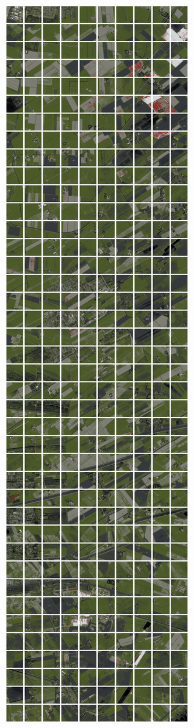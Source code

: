 <html>
<div>
<img src="https://github.com/HakkaTjakka/NL_TILE_MAP/blob/main/18/649/-1067/r.6490.-10670.png" height="44" width="44">
<img src="https://github.com/HakkaTjakka/NL_TILE_MAP/blob/main/18/649/-1067/r.6491.-10670.png" height="44" width="44">
<img src="https://github.com/HakkaTjakka/NL_TILE_MAP/blob/main/18/649/-1067/r.6492.-10670.png" height="44" width="44">
<img src="https://github.com/HakkaTjakka/NL_TILE_MAP/blob/main/18/649/-1067/r.6493.-10670.png" height="44" width="44">
<img src="https://github.com/HakkaTjakka/NL_TILE_MAP/blob/main/18/649/-1067/r.6494.-10670.png" height="44" width="44">
<img src="https://github.com/HakkaTjakka/NL_TILE_MAP/blob/main/18/649/-1067/r.6495.-10670.png" height="44" width="44">
<img src="https://github.com/HakkaTjakka/NL_TILE_MAP/blob/main/18/649/-1067/r.6496.-10670.png" height="44" width="44">
<img src="https://github.com/HakkaTjakka/NL_TILE_MAP/blob/main/18/649/-1067/r.6497.-10670.png" height="44" width="44">
<img src="https://github.com/HakkaTjakka/NL_TILE_MAP/blob/main/18/649/-1067/r.6498.-10670.png" height="44" width="44">
<img src="https://github.com/HakkaTjakka/NL_TILE_MAP/blob/main/18/649/-1067/r.6499.-10670.png" height="44" width="44">
<img src="https://github.com/HakkaTjakka/NL_TILE_MAP/blob/main/18/650/-1067/r.6500.-10670.png" height="44" width="44">
<img src="https://github.com/HakkaTjakka/NL_TILE_MAP/blob/main/18/650/-1067/r.6501.-10670.png" height="44" width="44">
<img src="https://github.com/HakkaTjakka/NL_TILE_MAP/blob/main/18/650/-1067/r.6502.-10670.png" height="44" width="44">
<img src="https://github.com/HakkaTjakka/NL_TILE_MAP/blob/main/18/650/-1067/r.6503.-10670.png" height="44" width="44">
<img src="https://github.com/HakkaTjakka/NL_TILE_MAP/blob/main/18/650/-1067/r.6504.-10670.png" height="44" width="44">
<img src="https://github.com/HakkaTjakka/NL_TILE_MAP/blob/main/18/650/-1067/r.6505.-10670.png" height="44" width="44">
<img src="https://github.com/HakkaTjakka/NL_TILE_MAP/blob/main/18/650/-1067/r.6506.-10670.png" height="44" width="44">
<img src="https://github.com/HakkaTjakka/NL_TILE_MAP/blob/main/18/650/-1067/r.6507.-10670.png" height="44" width="44">
<img src="https://github.com/HakkaTjakka/NL_TILE_MAP/blob/main/18/650/-1067/r.6508.-10670.png" height="44" width="44">
<img src="https://github.com/HakkaTjakka/NL_TILE_MAP/blob/main/18/650/-1067/r.6509.-10670.png" height="44" width="44">
<br>
<img src="https://github.com/HakkaTjakka/NL_TILE_MAP/blob/main/18/649/-1067/r.6490.-10669.png" height="44" width="44">
<img src="https://github.com/HakkaTjakka/NL_TILE_MAP/blob/main/18/649/-1067/r.6491.-10669.png" height="44" width="44">
<img src="https://github.com/HakkaTjakka/NL_TILE_MAP/blob/main/18/649/-1067/r.6492.-10669.png" height="44" width="44">
<img src="https://github.com/HakkaTjakka/NL_TILE_MAP/blob/main/18/649/-1067/r.6493.-10669.png" height="44" width="44">
<img src="https://github.com/HakkaTjakka/NL_TILE_MAP/blob/main/18/649/-1067/r.6494.-10669.png" height="44" width="44">
<img src="https://github.com/HakkaTjakka/NL_TILE_MAP/blob/main/18/649/-1067/r.6495.-10669.png" height="44" width="44">
<img src="https://github.com/HakkaTjakka/NL_TILE_MAP/blob/main/18/649/-1067/r.6496.-10669.png" height="44" width="44">
<img src="https://github.com/HakkaTjakka/NL_TILE_MAP/blob/main/18/649/-1067/r.6497.-10669.png" height="44" width="44">
<img src="https://github.com/HakkaTjakka/NL_TILE_MAP/blob/main/18/649/-1067/r.6498.-10669.png" height="44" width="44">
<img src="https://github.com/HakkaTjakka/NL_TILE_MAP/blob/main/18/649/-1067/r.6499.-10669.png" height="44" width="44">
<img src="https://github.com/HakkaTjakka/NL_TILE_MAP/blob/main/18/650/-1067/r.6500.-10669.png" height="44" width="44">
<img src="https://github.com/HakkaTjakka/NL_TILE_MAP/blob/main/18/650/-1067/r.6501.-10669.png" height="44" width="44">
<img src="https://github.com/HakkaTjakka/NL_TILE_MAP/blob/main/18/650/-1067/r.6502.-10669.png" height="44" width="44">
<img src="https://github.com/HakkaTjakka/NL_TILE_MAP/blob/main/18/650/-1067/r.6503.-10669.png" height="44" width="44">
<img src="https://github.com/HakkaTjakka/NL_TILE_MAP/blob/main/18/650/-1067/r.6504.-10669.png" height="44" width="44">
<img src="https://github.com/HakkaTjakka/NL_TILE_MAP/blob/main/18/650/-1067/r.6505.-10669.png" height="44" width="44">
<img src="https://github.com/HakkaTjakka/NL_TILE_MAP/blob/main/18/650/-1067/r.6506.-10669.png" height="44" width="44">
<img src="https://github.com/HakkaTjakka/NL_TILE_MAP/blob/main/18/650/-1067/r.6507.-10669.png" height="44" width="44">
<img src="https://github.com/HakkaTjakka/NL_TILE_MAP/blob/main/18/650/-1067/r.6508.-10669.png" height="44" width="44">
<img src="https://github.com/HakkaTjakka/NL_TILE_MAP/blob/main/18/650/-1067/r.6509.-10669.png" height="44" width="44">
<br>
<img src="https://github.com/HakkaTjakka/NL_TILE_MAP/blob/main/18/649/-1067/r.6490.-10668.png" height="44" width="44">
<img src="https://github.com/HakkaTjakka/NL_TILE_MAP/blob/main/18/649/-1067/r.6491.-10668.png" height="44" width="44">
<img src="https://github.com/HakkaTjakka/NL_TILE_MAP/blob/main/18/649/-1067/r.6492.-10668.png" height="44" width="44">
<img src="https://github.com/HakkaTjakka/NL_TILE_MAP/blob/main/18/649/-1067/r.6493.-10668.png" height="44" width="44">
<img src="https://github.com/HakkaTjakka/NL_TILE_MAP/blob/main/18/649/-1067/r.6494.-10668.png" height="44" width="44">
<img src="https://github.com/HakkaTjakka/NL_TILE_MAP/blob/main/18/649/-1067/r.6495.-10668.png" height="44" width="44">
<img src="https://github.com/HakkaTjakka/NL_TILE_MAP/blob/main/18/649/-1067/r.6496.-10668.png" height="44" width="44">
<img src="https://github.com/HakkaTjakka/NL_TILE_MAP/blob/main/18/649/-1067/r.6497.-10668.png" height="44" width="44">
<img src="https://github.com/HakkaTjakka/NL_TILE_MAP/blob/main/18/649/-1067/r.6498.-10668.png" height="44" width="44">
<img src="https://github.com/HakkaTjakka/NL_TILE_MAP/blob/main/18/649/-1067/r.6499.-10668.png" height="44" width="44">
<img src="https://github.com/HakkaTjakka/NL_TILE_MAP/blob/main/18/650/-1067/r.6500.-10668.png" height="44" width="44">
<img src="https://github.com/HakkaTjakka/NL_TILE_MAP/blob/main/18/650/-1067/r.6501.-10668.png" height="44" width="44">
<img src="https://github.com/HakkaTjakka/NL_TILE_MAP/blob/main/18/650/-1067/r.6502.-10668.png" height="44" width="44">
<img src="https://github.com/HakkaTjakka/NL_TILE_MAP/blob/main/18/650/-1067/r.6503.-10668.png" height="44" width="44">
<img src="https://github.com/HakkaTjakka/NL_TILE_MAP/blob/main/18/650/-1067/r.6504.-10668.png" height="44" width="44">
<img src="https://github.com/HakkaTjakka/NL_TILE_MAP/blob/main/18/650/-1067/r.6505.-10668.png" height="44" width="44">
<img src="https://github.com/HakkaTjakka/NL_TILE_MAP/blob/main/18/650/-1067/r.6506.-10668.png" height="44" width="44">
<img src="https://github.com/HakkaTjakka/NL_TILE_MAP/blob/main/18/650/-1067/r.6507.-10668.png" height="44" width="44">
<img src="https://github.com/HakkaTjakka/NL_TILE_MAP/blob/main/18/650/-1067/r.6508.-10668.png" height="44" width="44">
<img src="https://github.com/HakkaTjakka/NL_TILE_MAP/blob/main/18/650/-1067/r.6509.-10668.png" height="44" width="44">
<br>
<img src="https://github.com/HakkaTjakka/NL_TILE_MAP/blob/main/18/649/-1067/r.6490.-10667.png" height="44" width="44">
<img src="https://github.com/HakkaTjakka/NL_TILE_MAP/blob/main/18/649/-1067/r.6491.-10667.png" height="44" width="44">
<img src="https://github.com/HakkaTjakka/NL_TILE_MAP/blob/main/18/649/-1067/r.6492.-10667.png" height="44" width="44">
<img src="https://github.com/HakkaTjakka/NL_TILE_MAP/blob/main/18/649/-1067/r.6493.-10667.png" height="44" width="44">
<img src="https://github.com/HakkaTjakka/NL_TILE_MAP/blob/main/18/649/-1067/r.6494.-10667.png" height="44" width="44">
<img src="https://github.com/HakkaTjakka/NL_TILE_MAP/blob/main/18/649/-1067/r.6495.-10667.png" height="44" width="44">
<img src="https://github.com/HakkaTjakka/NL_TILE_MAP/blob/main/18/649/-1067/r.6496.-10667.png" height="44" width="44">
<img src="https://github.com/HakkaTjakka/NL_TILE_MAP/blob/main/18/649/-1067/r.6497.-10667.png" height="44" width="44">
<img src="https://github.com/HakkaTjakka/NL_TILE_MAP/blob/main/18/649/-1067/r.6498.-10667.png" height="44" width="44">
<img src="https://github.com/HakkaTjakka/NL_TILE_MAP/blob/main/18/649/-1067/r.6499.-10667.png" height="44" width="44">
<img src="https://github.com/HakkaTjakka/NL_TILE_MAP/blob/main/18/650/-1067/r.6500.-10667.png" height="44" width="44">
<img src="https://github.com/HakkaTjakka/NL_TILE_MAP/blob/main/18/650/-1067/r.6501.-10667.png" height="44" width="44">
<img src="https://github.com/HakkaTjakka/NL_TILE_MAP/blob/main/18/650/-1067/r.6502.-10667.png" height="44" width="44">
<img src="https://github.com/HakkaTjakka/NL_TILE_MAP/blob/main/18/650/-1067/r.6503.-10667.png" height="44" width="44">
<img src="https://github.com/HakkaTjakka/NL_TILE_MAP/blob/main/18/650/-1067/r.6504.-10667.png" height="44" width="44">
<img src="https://github.com/HakkaTjakka/NL_TILE_MAP/blob/main/18/650/-1067/r.6505.-10667.png" height="44" width="44">
<img src="https://github.com/HakkaTjakka/NL_TILE_MAP/blob/main/18/650/-1067/r.6506.-10667.png" height="44" width="44">
<img src="https://github.com/HakkaTjakka/NL_TILE_MAP/blob/main/18/650/-1067/r.6507.-10667.png" height="44" width="44">
<img src="https://github.com/HakkaTjakka/NL_TILE_MAP/blob/main/18/650/-1067/r.6508.-10667.png" height="44" width="44">
<img src="https://github.com/HakkaTjakka/NL_TILE_MAP/blob/main/18/650/-1067/r.6509.-10667.png" height="44" width="44">
<br>
<img src="https://github.com/HakkaTjakka/NL_TILE_MAP/blob/main/18/649/-1067/r.6490.-10666.png" height="44" width="44">
<img src="https://github.com/HakkaTjakka/NL_TILE_MAP/blob/main/18/649/-1067/r.6491.-10666.png" height="44" width="44">
<img src="https://github.com/HakkaTjakka/NL_TILE_MAP/blob/main/18/649/-1067/r.6492.-10666.png" height="44" width="44">
<img src="https://github.com/HakkaTjakka/NL_TILE_MAP/blob/main/18/649/-1067/r.6493.-10666.png" height="44" width="44">
<img src="https://github.com/HakkaTjakka/NL_TILE_MAP/blob/main/18/649/-1067/r.6494.-10666.png" height="44" width="44">
<img src="https://github.com/HakkaTjakka/NL_TILE_MAP/blob/main/18/649/-1067/r.6495.-10666.png" height="44" width="44">
<img src="https://github.com/HakkaTjakka/NL_TILE_MAP/blob/main/18/649/-1067/r.6496.-10666.png" height="44" width="44">
<img src="https://github.com/HakkaTjakka/NL_TILE_MAP/blob/main/18/649/-1067/r.6497.-10666.png" height="44" width="44">
<img src="https://github.com/HakkaTjakka/NL_TILE_MAP/blob/main/18/649/-1067/r.6498.-10666.png" height="44" width="44">
<img src="https://github.com/HakkaTjakka/NL_TILE_MAP/blob/main/18/649/-1067/r.6499.-10666.png" height="44" width="44">
<img src="https://github.com/HakkaTjakka/NL_TILE_MAP/blob/main/18/650/-1067/r.6500.-10666.png" height="44" width="44">
<img src="https://github.com/HakkaTjakka/NL_TILE_MAP/blob/main/18/650/-1067/r.6501.-10666.png" height="44" width="44">
<img src="https://github.com/HakkaTjakka/NL_TILE_MAP/blob/main/18/650/-1067/r.6502.-10666.png" height="44" width="44">
<img src="https://github.com/HakkaTjakka/NL_TILE_MAP/blob/main/18/650/-1067/r.6503.-10666.png" height="44" width="44">
<img src="https://github.com/HakkaTjakka/NL_TILE_MAP/blob/main/18/650/-1067/r.6504.-10666.png" height="44" width="44">
<img src="https://github.com/HakkaTjakka/NL_TILE_MAP/blob/main/18/650/-1067/r.6505.-10666.png" height="44" width="44">
<img src="https://github.com/HakkaTjakka/NL_TILE_MAP/blob/main/18/650/-1067/r.6506.-10666.png" height="44" width="44">
<img src="https://github.com/HakkaTjakka/NL_TILE_MAP/blob/main/18/650/-1067/r.6507.-10666.png" height="44" width="44">
<img src="https://github.com/HakkaTjakka/NL_TILE_MAP/blob/main/18/650/-1067/r.6508.-10666.png" height="44" width="44">
<img src="https://github.com/HakkaTjakka/NL_TILE_MAP/blob/main/18/650/-1067/r.6509.-10666.png" height="44" width="44">
<br>
<img src="https://github.com/HakkaTjakka/NL_TILE_MAP/blob/main/18/649/-1067/r.6490.-10665.png" height="44" width="44">
<img src="https://github.com/HakkaTjakka/NL_TILE_MAP/blob/main/18/649/-1067/r.6491.-10665.png" height="44" width="44">
<img src="https://github.com/HakkaTjakka/NL_TILE_MAP/blob/main/18/649/-1067/r.6492.-10665.png" height="44" width="44">
<img src="https://github.com/HakkaTjakka/NL_TILE_MAP/blob/main/18/649/-1067/r.6493.-10665.png" height="44" width="44">
<img src="https://github.com/HakkaTjakka/NL_TILE_MAP/blob/main/18/649/-1067/r.6494.-10665.png" height="44" width="44">
<img src="https://github.com/HakkaTjakka/NL_TILE_MAP/blob/main/18/649/-1067/r.6495.-10665.png" height="44" width="44">
<img src="https://github.com/HakkaTjakka/NL_TILE_MAP/blob/main/18/649/-1067/r.6496.-10665.png" height="44" width="44">
<img src="https://github.com/HakkaTjakka/NL_TILE_MAP/blob/main/18/649/-1067/r.6497.-10665.png" height="44" width="44">
<img src="https://github.com/HakkaTjakka/NL_TILE_MAP/blob/main/18/649/-1067/r.6498.-10665.png" height="44" width="44">
<img src="https://github.com/HakkaTjakka/NL_TILE_MAP/blob/main/18/649/-1067/r.6499.-10665.png" height="44" width="44">
<img src="https://github.com/HakkaTjakka/NL_TILE_MAP/blob/main/18/650/-1067/r.6500.-10665.png" height="44" width="44">
<img src="https://github.com/HakkaTjakka/NL_TILE_MAP/blob/main/18/650/-1067/r.6501.-10665.png" height="44" width="44">
<img src="https://github.com/HakkaTjakka/NL_TILE_MAP/blob/main/18/650/-1067/r.6502.-10665.png" height="44" width="44">
<img src="https://github.com/HakkaTjakka/NL_TILE_MAP/blob/main/18/650/-1067/r.6503.-10665.png" height="44" width="44">
<img src="https://github.com/HakkaTjakka/NL_TILE_MAP/blob/main/18/650/-1067/r.6504.-10665.png" height="44" width="44">
<img src="https://github.com/HakkaTjakka/NL_TILE_MAP/blob/main/18/650/-1067/r.6505.-10665.png" height="44" width="44">
<img src="https://github.com/HakkaTjakka/NL_TILE_MAP/blob/main/18/650/-1067/r.6506.-10665.png" height="44" width="44">
<img src="https://github.com/HakkaTjakka/NL_TILE_MAP/blob/main/18/650/-1067/r.6507.-10665.png" height="44" width="44">
<img src="https://github.com/HakkaTjakka/NL_TILE_MAP/blob/main/18/650/-1067/r.6508.-10665.png" height="44" width="44">
<img src="https://github.com/HakkaTjakka/NL_TILE_MAP/blob/main/18/650/-1067/r.6509.-10665.png" height="44" width="44">
<br>
<img src="https://github.com/HakkaTjakka/NL_TILE_MAP/blob/main/18/649/-1067/r.6490.-10664.png" height="44" width="44">
<img src="https://github.com/HakkaTjakka/NL_TILE_MAP/blob/main/18/649/-1067/r.6491.-10664.png" height="44" width="44">
<img src="https://github.com/HakkaTjakka/NL_TILE_MAP/blob/main/18/649/-1067/r.6492.-10664.png" height="44" width="44">
<img src="https://github.com/HakkaTjakka/NL_TILE_MAP/blob/main/18/649/-1067/r.6493.-10664.png" height="44" width="44">
<img src="https://github.com/HakkaTjakka/NL_TILE_MAP/blob/main/18/649/-1067/r.6494.-10664.png" height="44" width="44">
<img src="https://github.com/HakkaTjakka/NL_TILE_MAP/blob/main/18/649/-1067/r.6495.-10664.png" height="44" width="44">
<img src="https://github.com/HakkaTjakka/NL_TILE_MAP/blob/main/18/649/-1067/r.6496.-10664.png" height="44" width="44">
<img src="https://github.com/HakkaTjakka/NL_TILE_MAP/blob/main/18/649/-1067/r.6497.-10664.png" height="44" width="44">
<img src="https://github.com/HakkaTjakka/NL_TILE_MAP/blob/main/18/649/-1067/r.6498.-10664.png" height="44" width="44">
<img src="https://github.com/HakkaTjakka/NL_TILE_MAP/blob/main/18/649/-1067/r.6499.-10664.png" height="44" width="44">
<img src="https://github.com/HakkaTjakka/NL_TILE_MAP/blob/main/18/650/-1067/r.6500.-10664.png" height="44" width="44">
<img src="https://github.com/HakkaTjakka/NL_TILE_MAP/blob/main/18/650/-1067/r.6501.-10664.png" height="44" width="44">
<img src="https://github.com/HakkaTjakka/NL_TILE_MAP/blob/main/18/650/-1067/r.6502.-10664.png" height="44" width="44">
<img src="https://github.com/HakkaTjakka/NL_TILE_MAP/blob/main/18/650/-1067/r.6503.-10664.png" height="44" width="44">
<img src="https://github.com/HakkaTjakka/NL_TILE_MAP/blob/main/18/650/-1067/r.6504.-10664.png" height="44" width="44">
<img src="https://github.com/HakkaTjakka/NL_TILE_MAP/blob/main/18/650/-1067/r.6505.-10664.png" height="44" width="44">
<img src="https://github.com/HakkaTjakka/NL_TILE_MAP/blob/main/18/650/-1067/r.6506.-10664.png" height="44" width="44">
<img src="https://github.com/HakkaTjakka/NL_TILE_MAP/blob/main/18/650/-1067/r.6507.-10664.png" height="44" width="44">
<img src="https://github.com/HakkaTjakka/NL_TILE_MAP/blob/main/18/650/-1067/r.6508.-10664.png" height="44" width="44">
<img src="https://github.com/HakkaTjakka/NL_TILE_MAP/blob/main/18/650/-1067/r.6509.-10664.png" height="44" width="44">
<br>
<img src="https://github.com/HakkaTjakka/NL_TILE_MAP/blob/main/18/649/-1067/r.6490.-10663.png" height="44" width="44">
<img src="https://github.com/HakkaTjakka/NL_TILE_MAP/blob/main/18/649/-1067/r.6491.-10663.png" height="44" width="44">
<img src="https://github.com/HakkaTjakka/NL_TILE_MAP/blob/main/18/649/-1067/r.6492.-10663.png" height="44" width="44">
<img src="https://github.com/HakkaTjakka/NL_TILE_MAP/blob/main/18/649/-1067/r.6493.-10663.png" height="44" width="44">
<img src="https://github.com/HakkaTjakka/NL_TILE_MAP/blob/main/18/649/-1067/r.6494.-10663.png" height="44" width="44">
<img src="https://github.com/HakkaTjakka/NL_TILE_MAP/blob/main/18/649/-1067/r.6495.-10663.png" height="44" width="44">
<img src="https://github.com/HakkaTjakka/NL_TILE_MAP/blob/main/18/649/-1067/r.6496.-10663.png" height="44" width="44">
<img src="https://github.com/HakkaTjakka/NL_TILE_MAP/blob/main/18/649/-1067/r.6497.-10663.png" height="44" width="44">
<img src="https://github.com/HakkaTjakka/NL_TILE_MAP/blob/main/18/649/-1067/r.6498.-10663.png" height="44" width="44">
<img src="https://github.com/HakkaTjakka/NL_TILE_MAP/blob/main/18/649/-1067/r.6499.-10663.png" height="44" width="44">
<img src="https://github.com/HakkaTjakka/NL_TILE_MAP/blob/main/18/650/-1067/r.6500.-10663.png" height="44" width="44">
<img src="https://github.com/HakkaTjakka/NL_TILE_MAP/blob/main/18/650/-1067/r.6501.-10663.png" height="44" width="44">
<img src="https://github.com/HakkaTjakka/NL_TILE_MAP/blob/main/18/650/-1067/r.6502.-10663.png" height="44" width="44">
<img src="https://github.com/HakkaTjakka/NL_TILE_MAP/blob/main/18/650/-1067/r.6503.-10663.png" height="44" width="44">
<img src="https://github.com/HakkaTjakka/NL_TILE_MAP/blob/main/18/650/-1067/r.6504.-10663.png" height="44" width="44">
<img src="https://github.com/HakkaTjakka/NL_TILE_MAP/blob/main/18/650/-1067/r.6505.-10663.png" height="44" width="44">
<img src="https://github.com/HakkaTjakka/NL_TILE_MAP/blob/main/18/650/-1067/r.6506.-10663.png" height="44" width="44">
<img src="https://github.com/HakkaTjakka/NL_TILE_MAP/blob/main/18/650/-1067/r.6507.-10663.png" height="44" width="44">
<img src="https://github.com/HakkaTjakka/NL_TILE_MAP/blob/main/18/650/-1067/r.6508.-10663.png" height="44" width="44">
<img src="https://github.com/HakkaTjakka/NL_TILE_MAP/blob/main/18/650/-1067/r.6509.-10663.png" height="44" width="44">
<br>
<img src="https://github.com/HakkaTjakka/NL_TILE_MAP/blob/main/18/649/-1067/r.6490.-10662.png" height="44" width="44">
<img src="https://github.com/HakkaTjakka/NL_TILE_MAP/blob/main/18/649/-1067/r.6491.-10662.png" height="44" width="44">
<img src="https://github.com/HakkaTjakka/NL_TILE_MAP/blob/main/18/649/-1067/r.6492.-10662.png" height="44" width="44">
<img src="https://github.com/HakkaTjakka/NL_TILE_MAP/blob/main/18/649/-1067/r.6493.-10662.png" height="44" width="44">
<img src="https://github.com/HakkaTjakka/NL_TILE_MAP/blob/main/18/649/-1067/r.6494.-10662.png" height="44" width="44">
<img src="https://github.com/HakkaTjakka/NL_TILE_MAP/blob/main/18/649/-1067/r.6495.-10662.png" height="44" width="44">
<img src="https://github.com/HakkaTjakka/NL_TILE_MAP/blob/main/18/649/-1067/r.6496.-10662.png" height="44" width="44">
<img src="https://github.com/HakkaTjakka/NL_TILE_MAP/blob/main/18/649/-1067/r.6497.-10662.png" height="44" width="44">
<img src="https://github.com/HakkaTjakka/NL_TILE_MAP/blob/main/18/649/-1067/r.6498.-10662.png" height="44" width="44">
<img src="https://github.com/HakkaTjakka/NL_TILE_MAP/blob/main/18/649/-1067/r.6499.-10662.png" height="44" width="44">
<img src="https://github.com/HakkaTjakka/NL_TILE_MAP/blob/main/18/650/-1067/r.6500.-10662.png" height="44" width="44">
<img src="https://github.com/HakkaTjakka/NL_TILE_MAP/blob/main/18/650/-1067/r.6501.-10662.png" height="44" width="44">
<img src="https://github.com/HakkaTjakka/NL_TILE_MAP/blob/main/18/650/-1067/r.6502.-10662.png" height="44" width="44">
<img src="https://github.com/HakkaTjakka/NL_TILE_MAP/blob/main/18/650/-1067/r.6503.-10662.png" height="44" width="44">
<img src="https://github.com/HakkaTjakka/NL_TILE_MAP/blob/main/18/650/-1067/r.6504.-10662.png" height="44" width="44">
<img src="https://github.com/HakkaTjakka/NL_TILE_MAP/blob/main/18/650/-1067/r.6505.-10662.png" height="44" width="44">
<img src="https://github.com/HakkaTjakka/NL_TILE_MAP/blob/main/18/650/-1067/r.6506.-10662.png" height="44" width="44">
<img src="https://github.com/HakkaTjakka/NL_TILE_MAP/blob/main/18/650/-1067/r.6507.-10662.png" height="44" width="44">
<img src="https://github.com/HakkaTjakka/NL_TILE_MAP/blob/main/18/650/-1067/r.6508.-10662.png" height="44" width="44">
<img src="https://github.com/HakkaTjakka/NL_TILE_MAP/blob/main/18/650/-1067/r.6509.-10662.png" height="44" width="44">
<br>
<img src="https://github.com/HakkaTjakka/NL_TILE_MAP/blob/main/18/649/-1067/r.6490.-10661.png" height="44" width="44">
<img src="https://github.com/HakkaTjakka/NL_TILE_MAP/blob/main/18/649/-1067/r.6491.-10661.png" height="44" width="44">
<img src="https://github.com/HakkaTjakka/NL_TILE_MAP/blob/main/18/649/-1067/r.6492.-10661.png" height="44" width="44">
<img src="https://github.com/HakkaTjakka/NL_TILE_MAP/blob/main/18/649/-1067/r.6493.-10661.png" height="44" width="44">
<img src="https://github.com/HakkaTjakka/NL_TILE_MAP/blob/main/18/649/-1067/r.6494.-10661.png" height="44" width="44">
<img src="https://github.com/HakkaTjakka/NL_TILE_MAP/blob/main/18/649/-1067/r.6495.-10661.png" height="44" width="44">
<img src="https://github.com/HakkaTjakka/NL_TILE_MAP/blob/main/18/649/-1067/r.6496.-10661.png" height="44" width="44">
<img src="https://github.com/HakkaTjakka/NL_TILE_MAP/blob/main/18/649/-1067/r.6497.-10661.png" height="44" width="44">
<img src="https://github.com/HakkaTjakka/NL_TILE_MAP/blob/main/18/649/-1067/r.6498.-10661.png" height="44" width="44">
<img src="https://github.com/HakkaTjakka/NL_TILE_MAP/blob/main/18/649/-1067/r.6499.-10661.png" height="44" width="44">
<img src="https://github.com/HakkaTjakka/NL_TILE_MAP/blob/main/18/650/-1067/r.6500.-10661.png" height="44" width="44">
<img src="https://github.com/HakkaTjakka/NL_TILE_MAP/blob/main/18/650/-1067/r.6501.-10661.png" height="44" width="44">
<img src="https://github.com/HakkaTjakka/NL_TILE_MAP/blob/main/18/650/-1067/r.6502.-10661.png" height="44" width="44">
<img src="https://github.com/HakkaTjakka/NL_TILE_MAP/blob/main/18/650/-1067/r.6503.-10661.png" height="44" width="44">
<img src="https://github.com/HakkaTjakka/NL_TILE_MAP/blob/main/18/650/-1067/r.6504.-10661.png" height="44" width="44">
<img src="https://github.com/HakkaTjakka/NL_TILE_MAP/blob/main/18/650/-1067/r.6505.-10661.png" height="44" width="44">
<img src="https://github.com/HakkaTjakka/NL_TILE_MAP/blob/main/18/650/-1067/r.6506.-10661.png" height="44" width="44">
<img src="https://github.com/HakkaTjakka/NL_TILE_MAP/blob/main/18/650/-1067/r.6507.-10661.png" height="44" width="44">
<img src="https://github.com/HakkaTjakka/NL_TILE_MAP/blob/main/18/650/-1067/r.6508.-10661.png" height="44" width="44">
<img src="https://github.com/HakkaTjakka/NL_TILE_MAP/blob/main/18/650/-1067/r.6509.-10661.png" height="44" width="44">
<br>
<img src="https://github.com/HakkaTjakka/NL_TILE_MAP/blob/main/18/649/-1066/r.6490.-10660.png" height="44" width="44">
<img src="https://github.com/HakkaTjakka/NL_TILE_MAP/blob/main/18/649/-1066/r.6491.-10660.png" height="44" width="44">
<img src="https://github.com/HakkaTjakka/NL_TILE_MAP/blob/main/18/649/-1066/r.6492.-10660.png" height="44" width="44">
<img src="https://github.com/HakkaTjakka/NL_TILE_MAP/blob/main/18/649/-1066/r.6493.-10660.png" height="44" width="44">
<img src="https://github.com/HakkaTjakka/NL_TILE_MAP/blob/main/18/649/-1066/r.6494.-10660.png" height="44" width="44">
<img src="https://github.com/HakkaTjakka/NL_TILE_MAP/blob/main/18/649/-1066/r.6495.-10660.png" height="44" width="44">
<img src="https://github.com/HakkaTjakka/NL_TILE_MAP/blob/main/18/649/-1066/r.6496.-10660.png" height="44" width="44">
<img src="https://github.com/HakkaTjakka/NL_TILE_MAP/blob/main/18/649/-1066/r.6497.-10660.png" height="44" width="44">
<img src="https://github.com/HakkaTjakka/NL_TILE_MAP/blob/main/18/649/-1066/r.6498.-10660.png" height="44" width="44">
<img src="https://github.com/HakkaTjakka/NL_TILE_MAP/blob/main/18/649/-1066/r.6499.-10660.png" height="44" width="44">
<img src="https://github.com/HakkaTjakka/NL_TILE_MAP/blob/main/18/650/-1066/r.6500.-10660.png" height="44" width="44">
<img src="https://github.com/HakkaTjakka/NL_TILE_MAP/blob/main/18/650/-1066/r.6501.-10660.png" height="44" width="44">
<img src="https://github.com/HakkaTjakka/NL_TILE_MAP/blob/main/18/650/-1066/r.6502.-10660.png" height="44" width="44">
<img src="https://github.com/HakkaTjakka/NL_TILE_MAP/blob/main/18/650/-1066/r.6503.-10660.png" height="44" width="44">
<img src="https://github.com/HakkaTjakka/NL_TILE_MAP/blob/main/18/650/-1066/r.6504.-10660.png" height="44" width="44">
<img src="https://github.com/HakkaTjakka/NL_TILE_MAP/blob/main/18/650/-1066/r.6505.-10660.png" height="44" width="44">
<img src="https://github.com/HakkaTjakka/NL_TILE_MAP/blob/main/18/650/-1066/r.6506.-10660.png" height="44" width="44">
<img src="https://github.com/HakkaTjakka/NL_TILE_MAP/blob/main/18/650/-1066/r.6507.-10660.png" height="44" width="44">
<img src="https://github.com/HakkaTjakka/NL_TILE_MAP/blob/main/18/650/-1066/r.6508.-10660.png" height="44" width="44">
<img src="https://github.com/HakkaTjakka/NL_TILE_MAP/blob/main/18/650/-1066/r.6509.-10660.png" height="44" width="44">
<br>
<img src="https://github.com/HakkaTjakka/NL_TILE_MAP/blob/main/18/649/-1066/r.6490.-10659.png" height="44" width="44">
<img src="https://github.com/HakkaTjakka/NL_TILE_MAP/blob/main/18/649/-1066/r.6491.-10659.png" height="44" width="44">
<img src="https://github.com/HakkaTjakka/NL_TILE_MAP/blob/main/18/649/-1066/r.6492.-10659.png" height="44" width="44">
<img src="https://github.com/HakkaTjakka/NL_TILE_MAP/blob/main/18/649/-1066/r.6493.-10659.png" height="44" width="44">
<img src="https://github.com/HakkaTjakka/NL_TILE_MAP/blob/main/18/649/-1066/r.6494.-10659.png" height="44" width="44">
<img src="https://github.com/HakkaTjakka/NL_TILE_MAP/blob/main/18/649/-1066/r.6495.-10659.png" height="44" width="44">
<img src="https://github.com/HakkaTjakka/NL_TILE_MAP/blob/main/18/649/-1066/r.6496.-10659.png" height="44" width="44">
<img src="https://github.com/HakkaTjakka/NL_TILE_MAP/blob/main/18/649/-1066/r.6497.-10659.png" height="44" width="44">
<img src="https://github.com/HakkaTjakka/NL_TILE_MAP/blob/main/18/649/-1066/r.6498.-10659.png" height="44" width="44">
<img src="https://github.com/HakkaTjakka/NL_TILE_MAP/blob/main/18/649/-1066/r.6499.-10659.png" height="44" width="44">
<img src="https://github.com/HakkaTjakka/NL_TILE_MAP/blob/main/18/650/-1066/r.6500.-10659.png" height="44" width="44">
<img src="https://github.com/HakkaTjakka/NL_TILE_MAP/blob/main/18/650/-1066/r.6501.-10659.png" height="44" width="44">
<img src="https://github.com/HakkaTjakka/NL_TILE_MAP/blob/main/18/650/-1066/r.6502.-10659.png" height="44" width="44">
<img src="https://github.com/HakkaTjakka/NL_TILE_MAP/blob/main/18/650/-1066/r.6503.-10659.png" height="44" width="44">
<img src="https://github.com/HakkaTjakka/NL_TILE_MAP/blob/main/18/650/-1066/r.6504.-10659.png" height="44" width="44">
<img src="https://github.com/HakkaTjakka/NL_TILE_MAP/blob/main/18/650/-1066/r.6505.-10659.png" height="44" width="44">
<img src="https://github.com/HakkaTjakka/NL_TILE_MAP/blob/main/18/650/-1066/r.6506.-10659.png" height="44" width="44">
<img src="https://github.com/HakkaTjakka/NL_TILE_MAP/blob/main/18/650/-1066/r.6507.-10659.png" height="44" width="44">
<img src="https://github.com/HakkaTjakka/NL_TILE_MAP/blob/main/18/650/-1066/r.6508.-10659.png" height="44" width="44">
<img src="https://github.com/HakkaTjakka/NL_TILE_MAP/blob/main/18/650/-1066/r.6509.-10659.png" height="44" width="44">
<br>
<img src="https://github.com/HakkaTjakka/NL_TILE_MAP/blob/main/18/649/-1066/r.6490.-10658.png" height="44" width="44">
<img src="https://github.com/HakkaTjakka/NL_TILE_MAP/blob/main/18/649/-1066/r.6491.-10658.png" height="44" width="44">
<img src="https://github.com/HakkaTjakka/NL_TILE_MAP/blob/main/18/649/-1066/r.6492.-10658.png" height="44" width="44">
<img src="https://github.com/HakkaTjakka/NL_TILE_MAP/blob/main/18/649/-1066/r.6493.-10658.png" height="44" width="44">
<img src="https://github.com/HakkaTjakka/NL_TILE_MAP/blob/main/18/649/-1066/r.6494.-10658.png" height="44" width="44">
<img src="https://github.com/HakkaTjakka/NL_TILE_MAP/blob/main/18/649/-1066/r.6495.-10658.png" height="44" width="44">
<img src="https://github.com/HakkaTjakka/NL_TILE_MAP/blob/main/18/649/-1066/r.6496.-10658.png" height="44" width="44">
<img src="https://github.com/HakkaTjakka/NL_TILE_MAP/blob/main/18/649/-1066/r.6497.-10658.png" height="44" width="44">
<img src="https://github.com/HakkaTjakka/NL_TILE_MAP/blob/main/18/649/-1066/r.6498.-10658.png" height="44" width="44">
<img src="https://github.com/HakkaTjakka/NL_TILE_MAP/blob/main/18/649/-1066/r.6499.-10658.png" height="44" width="44">
<img src="https://github.com/HakkaTjakka/NL_TILE_MAP/blob/main/18/650/-1066/r.6500.-10658.png" height="44" width="44">
<img src="https://github.com/HakkaTjakka/NL_TILE_MAP/blob/main/18/650/-1066/r.6501.-10658.png" height="44" width="44">
<img src="https://github.com/HakkaTjakka/NL_TILE_MAP/blob/main/18/650/-1066/r.6502.-10658.png" height="44" width="44">
<img src="https://github.com/HakkaTjakka/NL_TILE_MAP/blob/main/18/650/-1066/r.6503.-10658.png" height="44" width="44">
<img src="https://github.com/HakkaTjakka/NL_TILE_MAP/blob/main/18/650/-1066/r.6504.-10658.png" height="44" width="44">
<img src="https://github.com/HakkaTjakka/NL_TILE_MAP/blob/main/18/650/-1066/r.6505.-10658.png" height="44" width="44">
<img src="https://github.com/HakkaTjakka/NL_TILE_MAP/blob/main/18/650/-1066/r.6506.-10658.png" height="44" width="44">
<img src="https://github.com/HakkaTjakka/NL_TILE_MAP/blob/main/18/650/-1066/r.6507.-10658.png" height="44" width="44">
<img src="https://github.com/HakkaTjakka/NL_TILE_MAP/blob/main/18/650/-1066/r.6508.-10658.png" height="44" width="44">
<img src="https://github.com/HakkaTjakka/NL_TILE_MAP/blob/main/18/650/-1066/r.6509.-10658.png" height="44" width="44">
<br>
<img src="https://github.com/HakkaTjakka/NL_TILE_MAP/blob/main/18/649/-1066/r.6490.-10657.png" height="44" width="44">
<img src="https://github.com/HakkaTjakka/NL_TILE_MAP/blob/main/18/649/-1066/r.6491.-10657.png" height="44" width="44">
<img src="https://github.com/HakkaTjakka/NL_TILE_MAP/blob/main/18/649/-1066/r.6492.-10657.png" height="44" width="44">
<img src="https://github.com/HakkaTjakka/NL_TILE_MAP/blob/main/18/649/-1066/r.6493.-10657.png" height="44" width="44">
<img src="https://github.com/HakkaTjakka/NL_TILE_MAP/blob/main/18/649/-1066/r.6494.-10657.png" height="44" width="44">
<img src="https://github.com/HakkaTjakka/NL_TILE_MAP/blob/main/18/649/-1066/r.6495.-10657.png" height="44" width="44">
<img src="https://github.com/HakkaTjakka/NL_TILE_MAP/blob/main/18/649/-1066/r.6496.-10657.png" height="44" width="44">
<img src="https://github.com/HakkaTjakka/NL_TILE_MAP/blob/main/18/649/-1066/r.6497.-10657.png" height="44" width="44">
<img src="https://github.com/HakkaTjakka/NL_TILE_MAP/blob/main/18/649/-1066/r.6498.-10657.png" height="44" width="44">
<img src="https://github.com/HakkaTjakka/NL_TILE_MAP/blob/main/18/649/-1066/r.6499.-10657.png" height="44" width="44">
<img src="https://github.com/HakkaTjakka/NL_TILE_MAP/blob/main/18/650/-1066/r.6500.-10657.png" height="44" width="44">
<img src="https://github.com/HakkaTjakka/NL_TILE_MAP/blob/main/18/650/-1066/r.6501.-10657.png" height="44" width="44">
<img src="https://github.com/HakkaTjakka/NL_TILE_MAP/blob/main/18/650/-1066/r.6502.-10657.png" height="44" width="44">
<img src="https://github.com/HakkaTjakka/NL_TILE_MAP/blob/main/18/650/-1066/r.6503.-10657.png" height="44" width="44">
<img src="https://github.com/HakkaTjakka/NL_TILE_MAP/blob/main/18/650/-1066/r.6504.-10657.png" height="44" width="44">
<img src="https://github.com/HakkaTjakka/NL_TILE_MAP/blob/main/18/650/-1066/r.6505.-10657.png" height="44" width="44">
<img src="https://github.com/HakkaTjakka/NL_TILE_MAP/blob/main/18/650/-1066/r.6506.-10657.png" height="44" width="44">
<img src="https://github.com/HakkaTjakka/NL_TILE_MAP/blob/main/18/650/-1066/r.6507.-10657.png" height="44" width="44">
<img src="https://github.com/HakkaTjakka/NL_TILE_MAP/blob/main/18/650/-1066/r.6508.-10657.png" height="44" width="44">
<img src="https://github.com/HakkaTjakka/NL_TILE_MAP/blob/main/18/650/-1066/r.6509.-10657.png" height="44" width="44">
<br>
<img src="https://github.com/HakkaTjakka/NL_TILE_MAP/blob/main/18/649/-1066/r.6490.-10656.png" height="44" width="44">
<img src="https://github.com/HakkaTjakka/NL_TILE_MAP/blob/main/18/649/-1066/r.6491.-10656.png" height="44" width="44">
<img src="https://github.com/HakkaTjakka/NL_TILE_MAP/blob/main/18/649/-1066/r.6492.-10656.png" height="44" width="44">
<img src="https://github.com/HakkaTjakka/NL_TILE_MAP/blob/main/18/649/-1066/r.6493.-10656.png" height="44" width="44">
<img src="https://github.com/HakkaTjakka/NL_TILE_MAP/blob/main/18/649/-1066/r.6494.-10656.png" height="44" width="44">
<img src="https://github.com/HakkaTjakka/NL_TILE_MAP/blob/main/18/649/-1066/r.6495.-10656.png" height="44" width="44">
<img src="https://github.com/HakkaTjakka/NL_TILE_MAP/blob/main/18/649/-1066/r.6496.-10656.png" height="44" width="44">
<img src="https://github.com/HakkaTjakka/NL_TILE_MAP/blob/main/18/649/-1066/r.6497.-10656.png" height="44" width="44">
<img src="https://github.com/HakkaTjakka/NL_TILE_MAP/blob/main/18/649/-1066/r.6498.-10656.png" height="44" width="44">
<img src="https://github.com/HakkaTjakka/NL_TILE_MAP/blob/main/18/649/-1066/r.6499.-10656.png" height="44" width="44">
<img src="https://github.com/HakkaTjakka/NL_TILE_MAP/blob/main/18/650/-1066/r.6500.-10656.png" height="44" width="44">
<img src="https://github.com/HakkaTjakka/NL_TILE_MAP/blob/main/18/650/-1066/r.6501.-10656.png" height="44" width="44">
<img src="https://github.com/HakkaTjakka/NL_TILE_MAP/blob/main/18/650/-1066/r.6502.-10656.png" height="44" width="44">
<img src="https://github.com/HakkaTjakka/NL_TILE_MAP/blob/main/18/650/-1066/r.6503.-10656.png" height="44" width="44">
<img src="https://github.com/HakkaTjakka/NL_TILE_MAP/blob/main/18/650/-1066/r.6504.-10656.png" height="44" width="44">
<img src="https://github.com/HakkaTjakka/NL_TILE_MAP/blob/main/18/650/-1066/r.6505.-10656.png" height="44" width="44">
<img src="https://github.com/HakkaTjakka/NL_TILE_MAP/blob/main/18/650/-1066/r.6506.-10656.png" height="44" width="44">
<img src="https://github.com/HakkaTjakka/NL_TILE_MAP/blob/main/18/650/-1066/r.6507.-10656.png" height="44" width="44">
<img src="https://github.com/HakkaTjakka/NL_TILE_MAP/blob/main/18/650/-1066/r.6508.-10656.png" height="44" width="44">
<img src="https://github.com/HakkaTjakka/NL_TILE_MAP/blob/main/18/650/-1066/r.6509.-10656.png" height="44" width="44">
<br>
<img src="https://github.com/HakkaTjakka/NL_TILE_MAP/blob/main/18/649/-1066/r.6490.-10655.png" height="44" width="44">
<img src="https://github.com/HakkaTjakka/NL_TILE_MAP/blob/main/18/649/-1066/r.6491.-10655.png" height="44" width="44">
<img src="https://github.com/HakkaTjakka/NL_TILE_MAP/blob/main/18/649/-1066/r.6492.-10655.png" height="44" width="44">
<img src="https://github.com/HakkaTjakka/NL_TILE_MAP/blob/main/18/649/-1066/r.6493.-10655.png" height="44" width="44">
<img src="https://github.com/HakkaTjakka/NL_TILE_MAP/blob/main/18/649/-1066/r.6494.-10655.png" height="44" width="44">
<img src="https://github.com/HakkaTjakka/NL_TILE_MAP/blob/main/18/649/-1066/r.6495.-10655.png" height="44" width="44">
<img src="https://github.com/HakkaTjakka/NL_TILE_MAP/blob/main/18/649/-1066/r.6496.-10655.png" height="44" width="44">
<img src="https://github.com/HakkaTjakka/NL_TILE_MAP/blob/main/18/649/-1066/r.6497.-10655.png" height="44" width="44">
<img src="https://github.com/HakkaTjakka/NL_TILE_MAP/blob/main/18/649/-1066/r.6498.-10655.png" height="44" width="44">
<img src="https://github.com/HakkaTjakka/NL_TILE_MAP/blob/main/18/649/-1066/r.6499.-10655.png" height="44" width="44">
<img src="https://github.com/HakkaTjakka/NL_TILE_MAP/blob/main/18/650/-1066/r.6500.-10655.png" height="44" width="44">
<img src="https://github.com/HakkaTjakka/NL_TILE_MAP/blob/main/18/650/-1066/r.6501.-10655.png" height="44" width="44">
<img src="https://github.com/HakkaTjakka/NL_TILE_MAP/blob/main/18/650/-1066/r.6502.-10655.png" height="44" width="44">
<img src="https://github.com/HakkaTjakka/NL_TILE_MAP/blob/main/18/650/-1066/r.6503.-10655.png" height="44" width="44">
<img src="https://github.com/HakkaTjakka/NL_TILE_MAP/blob/main/18/650/-1066/r.6504.-10655.png" height="44" width="44">
<img src="https://github.com/HakkaTjakka/NL_TILE_MAP/blob/main/18/650/-1066/r.6505.-10655.png" height="44" width="44">
<img src="https://github.com/HakkaTjakka/NL_TILE_MAP/blob/main/18/650/-1066/r.6506.-10655.png" height="44" width="44">
<img src="https://github.com/HakkaTjakka/NL_TILE_MAP/blob/main/18/650/-1066/r.6507.-10655.png" height="44" width="44">
<img src="https://github.com/HakkaTjakka/NL_TILE_MAP/blob/main/18/650/-1066/r.6508.-10655.png" height="44" width="44">
<img src="https://github.com/HakkaTjakka/NL_TILE_MAP/blob/main/18/650/-1066/r.6509.-10655.png" height="44" width="44">
<br>
<img src="https://github.com/HakkaTjakka/NL_TILE_MAP/blob/main/18/649/-1066/r.6490.-10654.png" height="44" width="44">
<img src="https://github.com/HakkaTjakka/NL_TILE_MAP/blob/main/18/649/-1066/r.6491.-10654.png" height="44" width="44">
<img src="https://github.com/HakkaTjakka/NL_TILE_MAP/blob/main/18/649/-1066/r.6492.-10654.png" height="44" width="44">
<img src="https://github.com/HakkaTjakka/NL_TILE_MAP/blob/main/18/649/-1066/r.6493.-10654.png" height="44" width="44">
<img src="https://github.com/HakkaTjakka/NL_TILE_MAP/blob/main/18/649/-1066/r.6494.-10654.png" height="44" width="44">
<img src="https://github.com/HakkaTjakka/NL_TILE_MAP/blob/main/18/649/-1066/r.6495.-10654.png" height="44" width="44">
<img src="https://github.com/HakkaTjakka/NL_TILE_MAP/blob/main/18/649/-1066/r.6496.-10654.png" height="44" width="44">
<img src="https://github.com/HakkaTjakka/NL_TILE_MAP/blob/main/18/649/-1066/r.6497.-10654.png" height="44" width="44">
<img src="https://github.com/HakkaTjakka/NL_TILE_MAP/blob/main/18/649/-1066/r.6498.-10654.png" height="44" width="44">
<img src="https://github.com/HakkaTjakka/NL_TILE_MAP/blob/main/18/649/-1066/r.6499.-10654.png" height="44" width="44">
<img src="https://github.com/HakkaTjakka/NL_TILE_MAP/blob/main/18/650/-1066/r.6500.-10654.png" height="44" width="44">
<img src="https://github.com/HakkaTjakka/NL_TILE_MAP/blob/main/18/650/-1066/r.6501.-10654.png" height="44" width="44">
<img src="https://github.com/HakkaTjakka/NL_TILE_MAP/blob/main/18/650/-1066/r.6502.-10654.png" height="44" width="44">
<img src="https://github.com/HakkaTjakka/NL_TILE_MAP/blob/main/18/650/-1066/r.6503.-10654.png" height="44" width="44">
<img src="https://github.com/HakkaTjakka/NL_TILE_MAP/blob/main/18/650/-1066/r.6504.-10654.png" height="44" width="44">
<img src="https://github.com/HakkaTjakka/NL_TILE_MAP/blob/main/18/650/-1066/r.6505.-10654.png" height="44" width="44">
<img src="https://github.com/HakkaTjakka/NL_TILE_MAP/blob/main/18/650/-1066/r.6506.-10654.png" height="44" width="44">
<img src="https://github.com/HakkaTjakka/NL_TILE_MAP/blob/main/18/650/-1066/r.6507.-10654.png" height="44" width="44">
<img src="https://github.com/HakkaTjakka/NL_TILE_MAP/blob/main/18/650/-1066/r.6508.-10654.png" height="44" width="44">
<img src="https://github.com/HakkaTjakka/NL_TILE_MAP/blob/main/18/650/-1066/r.6509.-10654.png" height="44" width="44">
<br>
<img src="https://github.com/HakkaTjakka/NL_TILE_MAP/blob/main/18/649/-1066/r.6490.-10653.png" height="44" width="44">
<img src="https://github.com/HakkaTjakka/NL_TILE_MAP/blob/main/18/649/-1066/r.6491.-10653.png" height="44" width="44">
<img src="https://github.com/HakkaTjakka/NL_TILE_MAP/blob/main/18/649/-1066/r.6492.-10653.png" height="44" width="44">
<img src="https://github.com/HakkaTjakka/NL_TILE_MAP/blob/main/18/649/-1066/r.6493.-10653.png" height="44" width="44">
<img src="https://github.com/HakkaTjakka/NL_TILE_MAP/blob/main/18/649/-1066/r.6494.-10653.png" height="44" width="44">
<img src="https://github.com/HakkaTjakka/NL_TILE_MAP/blob/main/18/649/-1066/r.6495.-10653.png" height="44" width="44">
<img src="https://github.com/HakkaTjakka/NL_TILE_MAP/blob/main/18/649/-1066/r.6496.-10653.png" height="44" width="44">
<img src="https://github.com/HakkaTjakka/NL_TILE_MAP/blob/main/18/649/-1066/r.6497.-10653.png" height="44" width="44">
<img src="https://github.com/HakkaTjakka/NL_TILE_MAP/blob/main/18/649/-1066/r.6498.-10653.png" height="44" width="44">
<img src="https://github.com/HakkaTjakka/NL_TILE_MAP/blob/main/18/649/-1066/r.6499.-10653.png" height="44" width="44">
<img src="https://github.com/HakkaTjakka/NL_TILE_MAP/blob/main/18/650/-1066/r.6500.-10653.png" height="44" width="44">
<img src="https://github.com/HakkaTjakka/NL_TILE_MAP/blob/main/18/650/-1066/r.6501.-10653.png" height="44" width="44">
<img src="https://github.com/HakkaTjakka/NL_TILE_MAP/blob/main/18/650/-1066/r.6502.-10653.png" height="44" width="44">
<img src="https://github.com/HakkaTjakka/NL_TILE_MAP/blob/main/18/650/-1066/r.6503.-10653.png" height="44" width="44">
<img src="https://github.com/HakkaTjakka/NL_TILE_MAP/blob/main/18/650/-1066/r.6504.-10653.png" height="44" width="44">
<img src="https://github.com/HakkaTjakka/NL_TILE_MAP/blob/main/18/650/-1066/r.6505.-10653.png" height="44" width="44">
<img src="https://github.com/HakkaTjakka/NL_TILE_MAP/blob/main/18/650/-1066/r.6506.-10653.png" height="44" width="44">
<img src="https://github.com/HakkaTjakka/NL_TILE_MAP/blob/main/18/650/-1066/r.6507.-10653.png" height="44" width="44">
<img src="https://github.com/HakkaTjakka/NL_TILE_MAP/blob/main/18/650/-1066/r.6508.-10653.png" height="44" width="44">
<img src="https://github.com/HakkaTjakka/NL_TILE_MAP/blob/main/18/650/-1066/r.6509.-10653.png" height="44" width="44">
<br>
<img src="https://github.com/HakkaTjakka/NL_TILE_MAP/blob/main/18/649/-1066/r.6490.-10652.png" height="44" width="44">
<img src="https://github.com/HakkaTjakka/NL_TILE_MAP/blob/main/18/649/-1066/r.6491.-10652.png" height="44" width="44">
<img src="https://github.com/HakkaTjakka/NL_TILE_MAP/blob/main/18/649/-1066/r.6492.-10652.png" height="44" width="44">
<img src="https://github.com/HakkaTjakka/NL_TILE_MAP/blob/main/18/649/-1066/r.6493.-10652.png" height="44" width="44">
<img src="https://github.com/HakkaTjakka/NL_TILE_MAP/blob/main/18/649/-1066/r.6494.-10652.png" height="44" width="44">
<img src="https://github.com/HakkaTjakka/NL_TILE_MAP/blob/main/18/649/-1066/r.6495.-10652.png" height="44" width="44">
<img src="https://github.com/HakkaTjakka/NL_TILE_MAP/blob/main/18/649/-1066/r.6496.-10652.png" height="44" width="44">
<img src="https://github.com/HakkaTjakka/NL_TILE_MAP/blob/main/18/649/-1066/r.6497.-10652.png" height="44" width="44">
<img src="https://github.com/HakkaTjakka/NL_TILE_MAP/blob/main/18/649/-1066/r.6498.-10652.png" height="44" width="44">
<img src="https://github.com/HakkaTjakka/NL_TILE_MAP/blob/main/18/649/-1066/r.6499.-10652.png" height="44" width="44">
<img src="https://github.com/HakkaTjakka/NL_TILE_MAP/blob/main/18/650/-1066/r.6500.-10652.png" height="44" width="44">
<img src="https://github.com/HakkaTjakka/NL_TILE_MAP/blob/main/18/650/-1066/r.6501.-10652.png" height="44" width="44">
<img src="https://github.com/HakkaTjakka/NL_TILE_MAP/blob/main/18/650/-1066/r.6502.-10652.png" height="44" width="44">
<img src="https://github.com/HakkaTjakka/NL_TILE_MAP/blob/main/18/650/-1066/r.6503.-10652.png" height="44" width="44">
<img src="https://github.com/HakkaTjakka/NL_TILE_MAP/blob/main/18/650/-1066/r.6504.-10652.png" height="44" width="44">
<img src="https://github.com/HakkaTjakka/NL_TILE_MAP/blob/main/18/650/-1066/r.6505.-10652.png" height="44" width="44">
<img src="https://github.com/HakkaTjakka/NL_TILE_MAP/blob/main/18/650/-1066/r.6506.-10652.png" height="44" width="44">
<img src="https://github.com/HakkaTjakka/NL_TILE_MAP/blob/main/18/650/-1066/r.6507.-10652.png" height="44" width="44">
<img src="https://github.com/HakkaTjakka/NL_TILE_MAP/blob/main/18/650/-1066/r.6508.-10652.png" height="44" width="44">
<img src="https://github.com/HakkaTjakka/NL_TILE_MAP/blob/main/18/650/-1066/r.6509.-10652.png" height="44" width="44">
<br>
<img src="https://github.com/HakkaTjakka/NL_TILE_MAP/blob/main/18/649/-1066/r.6490.-10651.png" height="44" width="44">
<img src="https://github.com/HakkaTjakka/NL_TILE_MAP/blob/main/18/649/-1066/r.6491.-10651.png" height="44" width="44">
<img src="https://github.com/HakkaTjakka/NL_TILE_MAP/blob/main/18/649/-1066/r.6492.-10651.png" height="44" width="44">
<img src="https://github.com/HakkaTjakka/NL_TILE_MAP/blob/main/18/649/-1066/r.6493.-10651.png" height="44" width="44">
<img src="https://github.com/HakkaTjakka/NL_TILE_MAP/blob/main/18/649/-1066/r.6494.-10651.png" height="44" width="44">
<img src="https://github.com/HakkaTjakka/NL_TILE_MAP/blob/main/18/649/-1066/r.6495.-10651.png" height="44" width="44">
<img src="https://github.com/HakkaTjakka/NL_TILE_MAP/blob/main/18/649/-1066/r.6496.-10651.png" height="44" width="44">
<img src="https://github.com/HakkaTjakka/NL_TILE_MAP/blob/main/18/649/-1066/r.6497.-10651.png" height="44" width="44">
<img src="https://github.com/HakkaTjakka/NL_TILE_MAP/blob/main/18/649/-1066/r.6498.-10651.png" height="44" width="44">
<img src="https://github.com/HakkaTjakka/NL_TILE_MAP/blob/main/18/649/-1066/r.6499.-10651.png" height="44" width="44">
<img src="https://github.com/HakkaTjakka/NL_TILE_MAP/blob/main/18/650/-1066/r.6500.-10651.png" height="44" width="44">
<img src="https://github.com/HakkaTjakka/NL_TILE_MAP/blob/main/18/650/-1066/r.6501.-10651.png" height="44" width="44">
<img src="https://github.com/HakkaTjakka/NL_TILE_MAP/blob/main/18/650/-1066/r.6502.-10651.png" height="44" width="44">
<img src="https://github.com/HakkaTjakka/NL_TILE_MAP/blob/main/18/650/-1066/r.6503.-10651.png" height="44" width="44">
<img src="https://github.com/HakkaTjakka/NL_TILE_MAP/blob/main/18/650/-1066/r.6504.-10651.png" height="44" width="44">
<img src="https://github.com/HakkaTjakka/NL_TILE_MAP/blob/main/18/650/-1066/r.6505.-10651.png" height="44" width="44">
<img src="https://github.com/HakkaTjakka/NL_TILE_MAP/blob/main/18/650/-1066/r.6506.-10651.png" height="44" width="44">
<img src="https://github.com/HakkaTjakka/NL_TILE_MAP/blob/main/18/650/-1066/r.6507.-10651.png" height="44" width="44">
<img src="https://github.com/HakkaTjakka/NL_TILE_MAP/blob/main/18/650/-1066/r.6508.-10651.png" height="44" width="44">
<img src="https://github.com/HakkaTjakka/NL_TILE_MAP/blob/main/18/650/-1066/r.6509.-10651.png" height="44" width="44">
<br>
</div>
</html>
